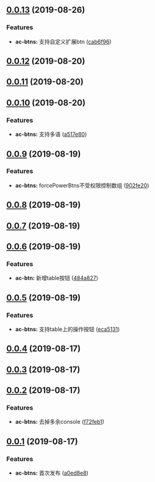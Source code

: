 <a name="0.0.13"></a>
## [0.0.13](https://github.com/tinper-bee/ac-btns/compare/v0.0.12...v0.0.13) (2019-08-26)


### Features

* **ac-btns:** 支持自定义扩展btn ([cab6f96](https://github.com/tinper-bee/ac-btns/commit/cab6f96))



<a name="0.0.12"></a>
## [0.0.12](https://github.com/tinper-bee/ac-btns/compare/v0.0.11...v0.0.12) (2019-08-20)



<a name="0.0.11"></a>
## [0.0.11](https://github.com/tinper-bee/ac-btns/compare/v0.0.10...v0.0.11) (2019-08-20)



<a name="0.0.10"></a>
## [0.0.10](https://github.com/tinper-bee/ac-btns/compare/v0.0.9...v0.0.10) (2019-08-20)


### Features

* **ac-btns:** 支持多语 ([a517e80](https://github.com/tinper-bee/ac-btns/commit/a517e80))



<a name="0.0.9"></a>
## [0.0.9](https://github.com/tinper-bee/ac-btns/compare/v0.0.8...v0.0.9) (2019-08-19)


### Features

* **ac-btns:** forcePowerBtns不受权限控制数组 ([902fe20](https://github.com/tinper-bee/ac-btns/commit/902fe20))



<a name="0.0.8"></a>
## [0.0.8](https://github.com/tinper-bee/ac-btns/compare/v0.0.7...v0.0.8) (2019-08-19)



<a name="0.0.7"></a>
## [0.0.7](https://github.com/tinper-bee/ac-btns/compare/v0.0.6...v0.0.7) (2019-08-19)



<a name="0.0.6"></a>
## [0.0.6](https://github.com/tinper-bee/ac-btns/compare/v0.0.5...v0.0.6) (2019-08-19)


### Features

* **ac-btn:** 新增table按钮 ([484a827](https://github.com/tinper-bee/ac-btns/commit/484a827))



<a name="0.0.5"></a>
## [0.0.5](https://github.com/tinper-bee/ac-btns/compare/v0.0.4...v0.0.5) (2019-08-19)


### Features

* **ac-btns:** 支持table上的操作按钮 ([eca5131](https://github.com/tinper-bee/ac-btns/commit/eca5131))



<a name="0.0.4"></a>
## [0.0.4](https://github.com/tinper-bee/ac-btns/compare/v0.0.3...v0.0.4) (2019-08-17)



<a name="0.0.3"></a>
## [0.0.3](https://github.com/tinper-bee/ac-btns/compare/v0.0.2...v0.0.3) (2019-08-17)



<a name="0.0.2"></a>
## [0.0.2](https://github.com/tinper-bee/ac-btns/compare/v0.0.1...v0.0.2) (2019-08-17)


### Features

* **ac-btns:** 去掉多余console ([f72feb1](https://github.com/tinper-bee/ac-btns/commit/f72feb1))



<a name="0.0.1"></a>
## [0.0.1](https://github.com/tinper-bee/ac-btns/compare/a0ed8e8...v0.0.1) (2019-08-17)


### Features

* **ac-btns:** 首次发布 ([a0ed8e8](https://github.com/tinper-bee/ac-btns/commit/a0ed8e8))



